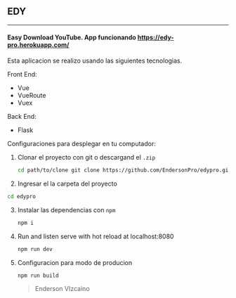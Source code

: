 ## EDY

------

#### Easy Download YouTube. App funcionando https://edy-pro.herokuapp.com/

Esta aplicacion se realizo usando las siguientes tecnologias.

Front End:
- Vue
- VueRoute
- Vuex

Back End:
- Flask

Configuraciones para desplegar en tu computador:

1. Clonar el proyecto con git o descargand el `.zip`  

   ```bash
   cd path/to/clone git clone https://github.com/EndersonPro/edypro.git
   ```

2.  Ingresar el la carpeta del proyecto 

  ```bash
  cd edypro
  ```

3. Instalar las dependencias con `npm` 

   ```bash
   npm i 
   ```

4. Run and listen serve with hot reload at localhost:8080

   ```bash
   npm run dev
   ```

5. Configuracion para modo de producion 

   ```bash
   npm run build
   ```

   > Enderson VIzcaino 
